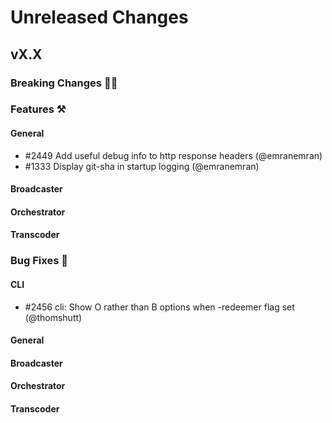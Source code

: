 # Unreleased Changes

## vX.X

### Breaking Changes 🚨🚨

### Features ⚒

#### General
- \#2449 Add useful debug info to http response headers (@emranemran)
- \#1333 Display git-sha in startup logging (@emranemran)

#### Broadcaster

#### Orchestrator

#### Transcoder

### Bug Fixes 🐞

#### CLI
- \#2456 cli: Show O rather than B options when -redeemer flag set (@thomshutt)

#### General

#### Broadcaster

#### Orchestrator

#### Transcoder
